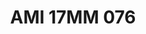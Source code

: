---
title: AMI 17MM 076
date: 
draft: false

# descripcion
description : Anillo de plata 925 y microcubics.

materials: Plata 925

color: 

dimensions: 17 mm diámetro

code: 05-28-1243

type: "Anillos"

categories: []

price: $8.080,00

price_eftvo: $6.870,00

# Images
# first image will be shown in the product page
images:
  # - image: "images/path_to_image"
  # La ubicacion de las imagenes es imagenes/Anillos/Anillos.Microcubic/05-28-1243-ami-17mm-076
  - image: "./images/anillos/microcubic/05-28-1243-ami-17mm-076.jpg"
---